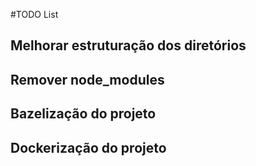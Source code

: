 #TODO List
## Melhorar estruturação dos diretórios
## Remover node_modules
## Bazelização do projeto
## Dockerização do projeto
